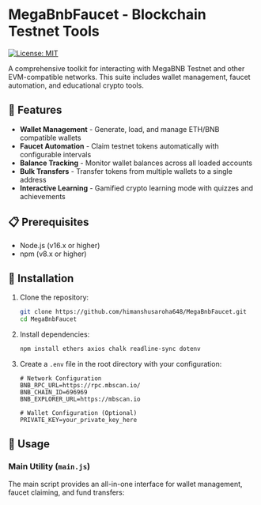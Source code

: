 # MegaBnbFaucet - Blockchain Testnet Tools

[![License: MIT](https://img.shields.io/badge/License-MIT-yellow.svg)](https://opensource.org/licenses/MIT)

A comprehensive toolkit for interacting with MegaBNB Testnet and other EVM-compatible networks. This suite includes wallet management, faucet automation, and educational crypto tools.

## 🌟 Features

- **Wallet Management** - Generate, load, and manage ETH/BNB compatible wallets
- **Faucet Automation** - Claim testnet tokens automatically with configurable intervals
- **Balance Tracking** - Monitor wallet balances across all loaded accounts
- **Bulk Transfers** - Transfer tokens from multiple wallets to a single address
- **Interactive Learning** - Gamified crypto learning mode with quizzes and achievements

## 📋 Prerequisites

- Node.js (v16.x or higher)
- npm (v8.x or higher)

## 🚀 Installation

1. Clone the repository:
   ```bash
   git clone https://github.com/himanshusaroha648/MegaBnbFaucet.git
   cd MegaBnbFaucet
   ```

2. Install dependencies:
   ```bash
   npm install ethers axios chalk readline-sync dotenv 
   ```

3. Create a `.env` file in the root directory with your configuration:
   ```
   # Network Configuration
   BNB_RPC_URL=https://rpc.mbscan.io/
   BNB_CHAIN_ID=696969
   BNB_EXPLORER_URL=https://mbscan.io
   
   # Wallet Configuration (Optional)
   PRIVATE_KEY=your_private_key_here
   ```

## 💼 Usage

### Main Utility (`main.js`)

The main script provides an all-in-one interface for wallet management, faucet claiming, and fund transfers:
